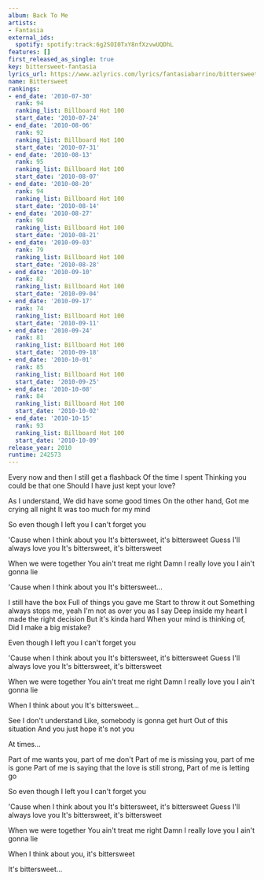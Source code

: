 ```yaml
---
album: Back To Me
artists:
- Fantasia
external_ids:
  spotify: spotify:track:6g2SOI0TxY8nfXzvwUQDhL
features: []
first_released_as_single: true
key: bittersweet-fantasia
lyrics_url: https://www.azlyrics.com/lyrics/fantasiabarrino/bittersweet.html
name: Bittersweet
rankings:
- end_date: '2010-07-30'
  rank: 94
  ranking_list: Billboard Hot 100
  start_date: '2010-07-24'
- end_date: '2010-08-06'
  rank: 92
  ranking_list: Billboard Hot 100
  start_date: '2010-07-31'
- end_date: '2010-08-13'
  rank: 95
  ranking_list: Billboard Hot 100
  start_date: '2010-08-07'
- end_date: '2010-08-20'
  rank: 94
  ranking_list: Billboard Hot 100
  start_date: '2010-08-14'
- end_date: '2010-08-27'
  rank: 90
  ranking_list: Billboard Hot 100
  start_date: '2010-08-21'
- end_date: '2010-09-03'
  rank: 79
  ranking_list: Billboard Hot 100
  start_date: '2010-08-28'
- end_date: '2010-09-10'
  rank: 82
  ranking_list: Billboard Hot 100
  start_date: '2010-09-04'
- end_date: '2010-09-17'
  rank: 74
  ranking_list: Billboard Hot 100
  start_date: '2010-09-11'
- end_date: '2010-09-24'
  rank: 81
  ranking_list: Billboard Hot 100
  start_date: '2010-09-18'
- end_date: '2010-10-01'
  rank: 85
  ranking_list: Billboard Hot 100
  start_date: '2010-09-25'
- end_date: '2010-10-08'
  rank: 84
  ranking_list: Billboard Hot 100
  start_date: '2010-10-02'
- end_date: '2010-10-15'
  rank: 93
  ranking_list: Billboard Hot 100
  start_date: '2010-10-09'
release_year: 2010
runtime: 242573
---
```

Every now and then
I still get a flashback
Of the time I spent
Thinking you could be that one
Should I have just kept your love?

As I understand,
We did have some good times
On the other hand,
Got me crying all night
It was too much for my mind

So even though I left you
I can't forget you

'Cause when I think about you
It's bittersweet, it's bittersweet
Guess I'll always love you
It's bittersweet, it's bittersweet

When we were together
You ain't treat me right
Damn I really love you
I ain't gonna lie

'Cause when I think about you
It's bittersweet...

I still have the box
Full of things you gave me
Start to throw it out
Something always stops me, yeah
I'm not as over you as I say
Deep inside my heart
I made the right decision
But it's kinda hard
When your mind is thinking of,
Did I make a big mistake?

Even though I left you
I can't forget you

'Cause when I think about you
It's bittersweet, it's bittersweet
Guess I'll always love you
It's bittersweet, it's bittersweet

When we were together
You ain't treat me right
Damn I really love you
I ain't gonna lie

When I think about you
It's bittersweet...

See I don't understand
Like, somebody is gonna get hurt
Out of this situation
And you just hope it's not you

At times...

Part of me wants you, part of me don't
Part of me is missing you, part of me is gone
Part of me is saying that the love is still strong,
Part of me is letting go

So even though I left you
I can't forget you

'Cause when I think about you
It's bittersweet, it's bittersweet
Guess I'll always love you
It's bittersweet, it's bittersweet

When we were together
You ain't treat me right
Damn I really love you
I ain't gonna lie

When I think about you, it's bittersweet

It's bittersweet...
